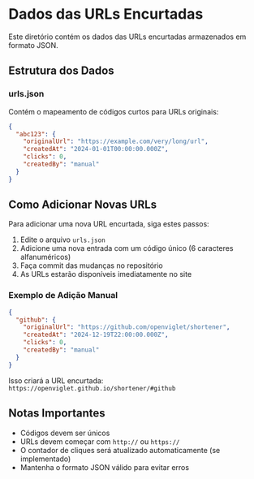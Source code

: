 # Dados das URLs Encurtadas

Este diretório contém os dados das URLs encurtadas armazenados em formato JSON.

## Estrutura dos Dados

### urls.json
Contém o mapeamento de códigos curtos para URLs originais:

```json
{
  "abc123": {
    "originalUrl": "https://example.com/very/long/url",
    "createdAt": "2024-01-01T00:00:00.000Z",
    "clicks": 0,
    "createdBy": "manual"
  }
}
```

## Como Adicionar Novas URLs

Para adicionar uma nova URL encurtada, siga estes passos:

1. Edite o arquivo `urls.json`
2. Adicione uma nova entrada com um código único (6 caracteres alfanuméricos)
3. Faça commit das mudanças no repositório
4. As URLs estarão disponíveis imediatamente no site

### Exemplo de Adição Manual

```json
{
  "github": {
    "originalUrl": "https://github.com/openviglet/shortener",
    "createdAt": "2024-12-19T22:00:00.000Z",
    "clicks": 0,
    "createdBy": "manual"
  }
}
```

Isso criará a URL encurtada: `https://openviglet.github.io/shortener/#github`

## Notas Importantes

- Códigos devem ser únicos
- URLs devem começar com `http://` ou `https://`
- O contador de cliques será atualizado automaticamente (se implementado)
- Mantenha o formato JSON válido para evitar erros